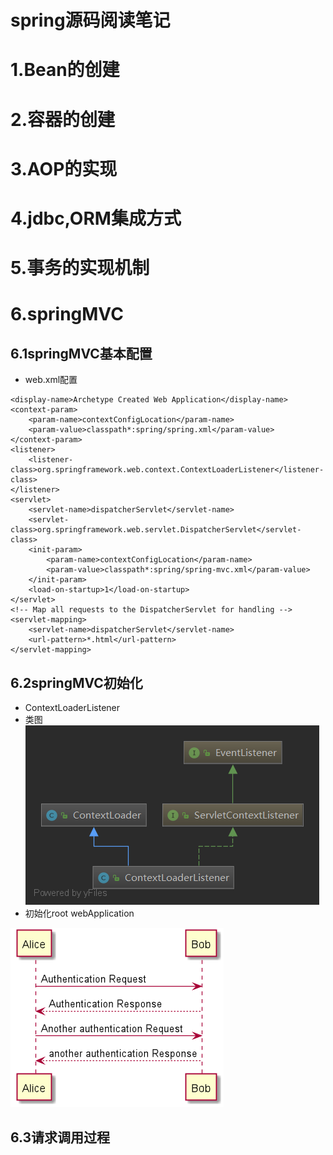 spring源码阅读笔记
======
1.Bean的创建
===
2.容器的创建
===
3.AOP的实现
===
4.jdbc,ORM集成方式
===
5.事务的实现机制
===
6.springMVC
===
6.1springMVC基本配置
---
+ web.xml配置
><web-app>
	<display-name>Archetype Created Web Application</display-name>
	<context-param>
		<param-name>contextConfigLocation</param-name>
		<param-value>classpath*:spring/spring.xml</param-value>
	</context-param>
	<listener>
		<listener-class>org.springframework.web.context.ContextLoaderListener</listener-class>
	</listener>
	<servlet>
		<servlet-name>dispatcherServlet</servlet-name>
		<servlet-class>org.springframework.web.servlet.DispatcherServlet</servlet-class>
		<init-param>
			<param-name>contextConfigLocation</param-name>
			<param-value>classpath*:spring/spring-mvc.xml</param-value>
		</init-param>
		<load-on-startup>1</load-on-startup>
	</servlet>
	<!-- Map all requests to the DispatcherServlet for handling -->
	<servlet-mapping>
		<servlet-name>dispatcherServlet</servlet-name>
		<url-pattern>*.html</url-pattern>
	</servlet-mapping>
</web-app>

6.2springMVC初始化
---
+ ContextLoaderListener
+ 类图
![ContextLoaderListener类图](img/ContextLoaderListener.png)
+ 初始化root webApplication

![contextLoaderListener初始化时序图](img/uml/contextLoaderListenterInit.png)

6.3请求调用过程
---